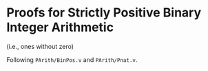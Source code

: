 # Proofs for Strictly Positive Binary Integer Arithmetic

(i.e., ones without zero)

Following `PArith/BinPos.v` and `PArith/Pnat.v`.